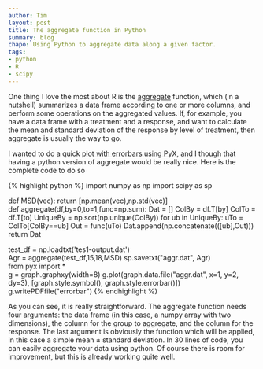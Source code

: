 ```yaml
---
author: Tim
layout: post
title: The aggregate function in Python
summary: blog
chapo: Using Python to aggregate data along a given factor.
tags:
- python
- R
- scipy
---
```


One thing I love the most about R is the [aggregate](http://stat.ethz.ch/R-manual/R-devel/library/stats/html/aggregate.html) function, which (in a nutshell) summarizes a data frame according to one or more columns, and perform some operations on the aggregated values. If, for example, you have a data frame with a treatment and a response, and want to calculate the mean and standard deviation of the response by level of treatment, then aggregate is usually the way to go.

I wanted to do a quick [plot with errorbars using PyX](http://pyx.sourceforge.net/examples/graphstyles/errorbar.html), and I though that having a python version of aggregate would be really nice. Here is the complete code to do so

{% highlight python %}
import numpy as np
import scipy as sp  

def MSD(vec):
	return [np.mean(vec),np.std(vec)]  
def aggregate(df,by=0,to=1,func=np.sum):
	Dat = []
    ColBy = df.T[by]
    ColTo = df.T[to]
    UniqueBy = np.sort(np.unique(ColBy))
    for ub in UniqueBy:
    	uTo = ColTo[ColBy==ub]
    	Out = func(uTo)
    	Dat.append(np.concatenate(([ub],Out)))
    return Dat  
    
test_df = np.loadtxt('tes1-output.dat')  
Agr = aggregate(test_df,15,18,MSD)
sp.savetxt("aggr.dat", Agr)  
from pyx import *  
g = graph.graphxy(width=8)
g.plot(graph.data.file("aggr.dat", x=1, y=2, dy=3),
	[graph.style.symbol(), graph.style.errorbar()])
g.writePDFfile("errorbar")
{% endhighlight %}

As you can see, it is really straightforward. The aggregate function needs four arguments: the data frame (in this case, a numpy array with two dimensions), the column for the group to aggregate, and the column for the response. The last argument is obviously the function which will be applied, in this case a simple mean ± standard deviation. In 30 lines of code, you can easily aggregate your data using python. Of course there is room for improvement, but this is already working quite well.